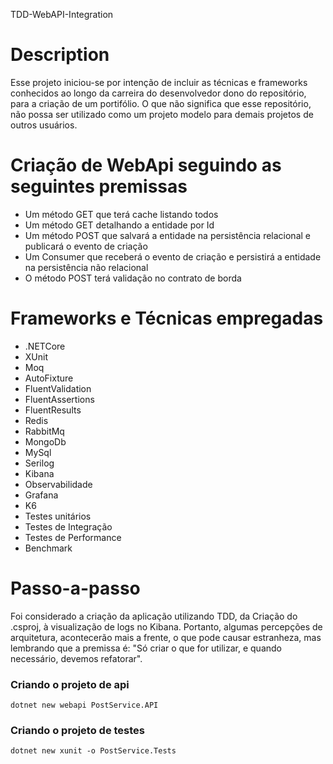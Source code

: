 TDD-WebAPI-Integration
# Description
Esse projeto iniciou-se por intenção de incluir as técnicas e frameworks conhecidos ao longo da carreira do desenvolvedor dono do repositório, para a criação de um portifólio.
O que não significa que esse repositório, não possa ser utilizado como um projeto modelo para demais projetos de outros usuários.
# Criação de WebApi seguindo as seguintes premissas
* Um método GET que terá cache listando todos
* Um método GET detalhando a entidade por Id
* Um método POST que salvará a entidade na persistência relacional e publicará o evento de criação
* Um Consumer que receberá o evento de criação e persistirá a entidade na persistência não relacional
* O método POST terá validação no contrato de borda

# Frameworks e Técnicas empregadas
* .NETCore
* XUnit
* Moq
* AutoFixture
* FluentValidation
* FluentAssertions
* FluentResults
* Redis
* RabbitMq
* MongoDb
* MySql
* Serilog
* Kibana
* Observabilidade
* Grafana
* K6
* Testes unitários
* Testes de Integração
* Testes de Performance
* Benchmark

# Passo-a-passo
Foi considerado a criação da aplicação utilizando TDD, da Criação do .csproj, à visualização de logs no Kibana.
Portanto, algumas percepções de arquitetura, acontecerão mais a frente, o que pode causar estranheza, mas lembrando que a premissa é: "Só criar o que for utilizar, e quando necessário, devemos refatorar".

### Criando o projeto de api
```
dotnet new webapi PostService.API
```
### Criando o projeto de testes
```
dotnet new xunit -o PostService.Tests
```
